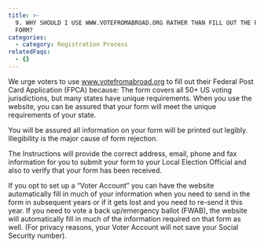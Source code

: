 ```yaml
---
title: >-
  9. WHY SHOULD I USE WWW.VOTEFROMABROAD.ORG RATHER THAN FILL OUT THE PAPER
  FORM?
categories:
  - category: Registration Process
relatedFaqs:
  - {}
---
```

We urge voters to use www.votefromabroad.org to fill out their Federal Post Card Application (FPCA) because: 
The form covers all 50+ US voting jurisdictions, but many states have unique requirements. When you use the website, you can be assured that your form will meet the unique requirements of your state. 


You will be assured all information on your form will be printed out legibly. Illegibility is the major cause of form rejection.


The Instructions will provide the correct address, email, phone and fax information for you to submit your form to your Local Election Official and also to verify that your form has been received.


If you opt to set up a “Voter Account”  you can have the website automatically fill in much of your information when you need to send in the form in subsequent years or if it gets lost and you need to re-send it this year.  If you need to vote a back up/emergency ballot (FWAB), the website will automatically fill in much of the information required on that form as well. (For privacy reasons, your Voter Account will not save your Social Security number).
